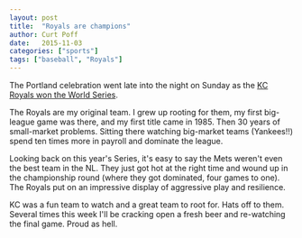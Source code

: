 ```yaml
---
layout: post
title:  "Royals are champions"
author: Curt Poff
date:   2015-11-03
categories: ["sports"]
tags: ["baseball", "Royals"]
---
```

The Portland celebration went late into the night on Sunday as the [KC Royals won the World Series](http://espn.go.com/mlb/recap?gameId=351101121).

<!--more-->

The Royals are my original team. I grew up rooting for them, my first big-league game was there, and my first title came in 1985. Then 30 years of small-market problems. Sitting there watching big-market teams (Yankees!!) spend ten times more in payroll and dominate the league.

Looking back on this year's Series, it's easy to say the Mets weren't even the best team in the NL. They just got hot at the right time and wound up in the championship round (where they got dominated, four games to one). The Royals put on an impressive display of aggressive play and resilience.

KC was a fun team to watch and a great team to root for. Hats off to them. Several times this week I'll be cracking open a fresh beer and re-watching the final game. Proud as hell.

